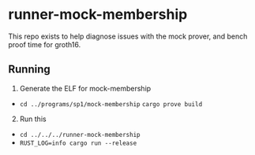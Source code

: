 # runner-mock-membership

This repo exists to help diagnose issues with the mock prover, and bench proof time for groth16.

## Running

1. Generate the ELF for mock-membership
  - `cd ../programs/sp1/mock-membership`
    `cargo prove build`
2. Run this
  - `cd ../../../runner-mock-membership`
  - `RUST_LOG=info cargo run --release`